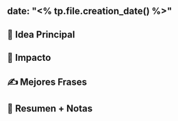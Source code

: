 date: "<% tp.file.creation_date() %>"
---
## 🌱 Idea Principal

## 🌌 Impacto

## ✍ Mejores Frases

## 📔 Resumen + Notas
